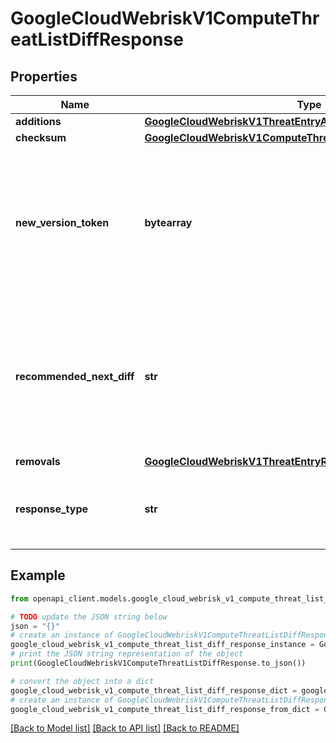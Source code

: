 # GoogleCloudWebriskV1ComputeThreatListDiffResponse


## Properties

Name | Type | Description | Notes
------------ | ------------- | ------------- | -------------
**additions** | [**GoogleCloudWebriskV1ThreatEntryAdditions**](GoogleCloudWebriskV1ThreatEntryAdditions.md) |  | [optional] 
**checksum** | [**GoogleCloudWebriskV1ComputeThreatListDiffResponseChecksum**](GoogleCloudWebriskV1ComputeThreatListDiffResponseChecksum.md) |  | [optional] 
**new_version_token** | **bytearray** | The new opaque client version token. This should be retained by the client and passed into the next call of ComputeThreatListDiff as &#39;version_token&#39;. A separate version token should be stored and used for each threatList. | [optional] 
**recommended_next_diff** | **str** | The soonest the client should wait before issuing any diff request. Querying sooner is unlikely to produce a meaningful diff. Waiting longer is acceptable considering the use case. If this field is not set clients may update as soon as they want. | [optional] 
**removals** | [**GoogleCloudWebriskV1ThreatEntryRemovals**](GoogleCloudWebriskV1ThreatEntryRemovals.md) |  | [optional] 
**response_type** | **str** | The type of response. This may indicate that an action must be taken by the client when the response is received. | [optional] 

## Example

```python
from openapi_client.models.google_cloud_webrisk_v1_compute_threat_list_diff_response import GoogleCloudWebriskV1ComputeThreatListDiffResponse

# TODO update the JSON string below
json = "{}"
# create an instance of GoogleCloudWebriskV1ComputeThreatListDiffResponse from a JSON string
google_cloud_webrisk_v1_compute_threat_list_diff_response_instance = GoogleCloudWebriskV1ComputeThreatListDiffResponse.from_json(json)
# print the JSON string representation of the object
print(GoogleCloudWebriskV1ComputeThreatListDiffResponse.to_json())

# convert the object into a dict
google_cloud_webrisk_v1_compute_threat_list_diff_response_dict = google_cloud_webrisk_v1_compute_threat_list_diff_response_instance.to_dict()
# create an instance of GoogleCloudWebriskV1ComputeThreatListDiffResponse from a dict
google_cloud_webrisk_v1_compute_threat_list_diff_response_from_dict = GoogleCloudWebriskV1ComputeThreatListDiffResponse.from_dict(google_cloud_webrisk_v1_compute_threat_list_diff_response_dict)
```
[[Back to Model list]](../README.md#documentation-for-models) [[Back to API list]](../README.md#documentation-for-api-endpoints) [[Back to README]](../README.md)


